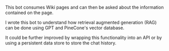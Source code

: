This bot consumes Wiki pages and can then be asked about the information contained on the page.


I wrote this bot to understand how retrieval augmented generation (RAG) can be done using GPT and PineCone's vector database.


It could be further improved by wrapping this functionality into an API or by using a persistent data store to store the chat history.
